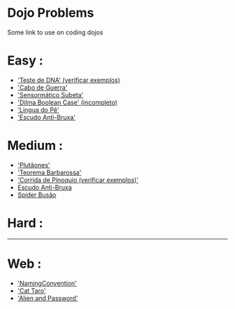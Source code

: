 # Dojo Problems
Some link to use on coding dojos


Easy :
=====
* ['Teste de DNA' (verificar exemplos)](https://github.com/jonatasemidio/dojo_problems/blob/master/testededna.md)
* ['Cabo de Guerra'](https://github.com/jonatasemidio/dojo_problems/blob/master/cabo-de-guerra.md)
* ['Sensormático Subeta'](https://github.com/jonatasemidio/dojo_problems/blob/master/sensormatico_subeta.md)
* ['Dilma Boolean Case' (incompleto)](https://github.com/jonatasemidio/dojo_problems/blob/master/dilma-boolean-case.md)
* ['Lingua do Pê'](https://github.com/jonatasemidio/dojo_problems/blob/master/lingua-do-pe.md)
* ['Escudo Anti-Bruxa'](https://github.com/jonatasemidio/dojo_problems/blob/master/escudo-anti-bruxas.md)

Medium :
=======
* ['Plutãones'](https://github.com/jonatasemidio/dojo_problems/blob/master/plutanes.md)
* ['Teorema Barbarossa'](https://github.com/jonatasemidio/dojo_problems/blob/master/teorema_barbarossa.md)
* ['Corrida de Pinoquio (verificar exemplos)'](https://github.com/jonatasemidio/dojo_problems/blob/master/corrida-de-pinoquio.md)
* [Escudo Anti-Bruxa](https://github.com/jonatasemidio/dojo_problems/blob/master/escudo-anti-bruxas.md)
* [Spider Busão](https://github.com/jonatasemidio/dojo_problems/blob/master/spider-busao.md)

Hard :
=====

---

Web :
=====
* ['NamingConvention'](http://community.topcoder.com/stat?c=problem_statement&pm=13521)
* ['Cat Taro'](http://community.topcoder.com/stat?c=problem_statement&pm=13006)
* ['Alien and Password'](http://community.topcoder.com/stat?c=problem_statement&pm=12950)

